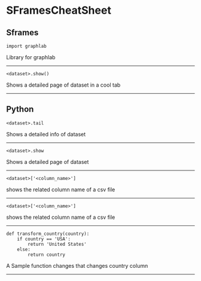 # SFramesCheatSheet


## Sframes


```
import graphlab
```
Library for graphlab

---






```
<dataset>.show()
```
Shows a detailed page of dataset in a cool tab

---




## Python


```
<dataset>.tail
```

Shows a detailed info of dataset

---


```
<dataset>.show
```
Shows a detailed page of dataset

---

```
<dataset>['<column_name>']
```
shows the related column name of a csv file

---


```
<dataset>['<column_name>']
```
shows the related column name of a csv file



---
```
def transform_country(country):
    if country == 'USA':
        return 'United States'
    else:
        return country
```
A Sample function changes that changes country column

---
